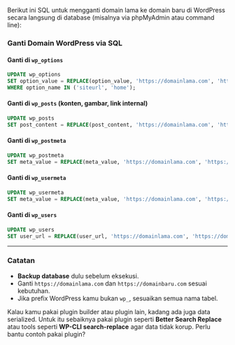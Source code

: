 Berikut ini SQL untuk mengganti domain lama ke domain baru di WordPress secara langsung di database (misalnya via phpMyAdmin atau command line):

### Ganti Domain WordPress via SQL

#### Ganti di `wp_options`
```sql
UPDATE wp_options 
SET option_value = REPLACE(option_value, 'https://domainlama.com', 'https://domainbaru.com') 
WHERE option_name IN ('siteurl', 'home');
```

#### Ganti di `wp_posts` (konten, gambar, link internal)
```sql
UPDATE wp_posts 
SET post_content = REPLACE(post_content, 'https://domainlama.com', 'https://domainbaru.com');
```

#### Ganti di `wp_postmeta`
```sql
UPDATE wp_postmeta 
SET meta_value = REPLACE(meta_value, 'https://domainlama.com', 'https://domainbaru.com');
```

#### Ganti di `wp_usermeta`
```sql
UPDATE wp_usermeta 
SET meta_value = REPLACE(meta_value, 'https://domainlama.com', 'https://domainbaru.com');
```

#### Ganti di `wp_users`
```sql
UPDATE wp_users 
SET user_url = REPLACE(user_url, 'https://domainlama.com', 'https://domainbaru.com');
```

---

### Catatan
- **Backup database** dulu sebelum eksekusi.
- Ganti `https://domainlama.com` dan `https://domainbaru.com` sesuai kebutuhan.
- Jika prefix WordPress kamu bukan `wp_`, sesuaikan semua nama tabel.

Kalau kamu pakai plugin builder atau plugin lain, kadang ada juga data serialized. Untuk itu sebaiknya pakai plugin seperti **Better Search Replace** atau tools seperti **WP-CLI search-replace** agar data tidak korup. Perlu bantu contoh pakai plugin?
